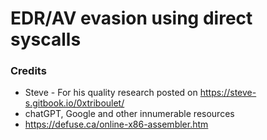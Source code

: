 # EDR/AV evasion using direct syscalls

### Credits
 - Steve - For his quality research posted on https://steve-s.gitbook.io/0xtriboulet/
 - chatGPT, Google and other innumerable resources
 - https://defuse.ca/online-x86-assembler.htm
